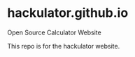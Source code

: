 hackulator.github.io
====================

Open Source Calculator Website


This repo is for the hackulator website. 
